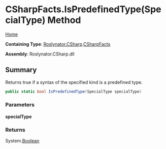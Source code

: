 # CSharpFacts\.IsPredefinedType\(SpecialType\) Method

[Home](../../../../README.md)

**Containing Type**: [Roslynator.CSharp](../../README.md)\.[CSharpFacts](../README.md)

**Assembly**: Roslynator\.CSharp\.dll

## Summary

Returns true if a syntax of the specified kind is a predefined type\.

```csharp
public static bool IsPredefinedType(SpecialType specialType)
```

### Parameters

#### specialType





### Returns

System\.[Boolean](https://docs.microsoft.com/en-us/dotnet/api/system.boolean)

